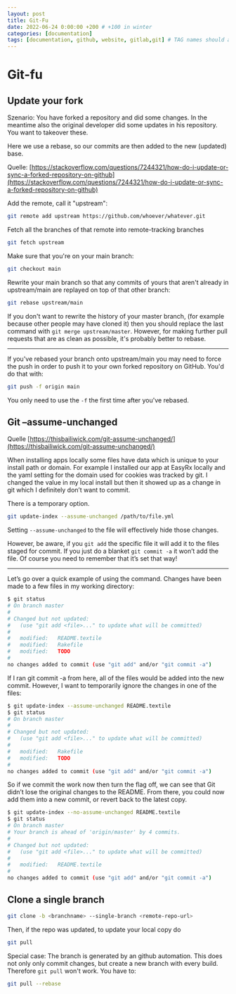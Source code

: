 ```yaml
---
layout: post
title: Git-Fu
date: 2022-06-24 0:00:00 +200 # +100 in winter
categories: [documentation]
tags: [documentation, github, website, gitlab,git] # TAG names should always be lowecase
---
```


# Git-fu

## Update your fork

Szenario: You have forked a repository and did some changes. In the meantime also the original developer did some updates in his repository. You want to takeover these.

Here we use a rebase, so our commits are then added to the new (updated) base.

Quelle: [https://stackoverflow.com/questions/7244321/how-do-i-update-or-sync-a-forked-repository-on-github](https://stackoverflow.com/questions/7244321/how-do-i-update-or-sync-a-forked-repository-on-github)

Add the remote, call it "upstream":
```bash
git remote add upstream https://github.com/whoever/whatever.git
```
Fetch all the branches of that remote into remote-tracking branches
```bash
git fetch upstream
```
Make sure that you're on your main branch:
```bash
git checkout main
```
Rewrite your main branch so that any commits of yours that
aren't already in upstream/main are replayed on top of that
other branch:
```bash
git rebase upstream/main
```
If you don't want to rewrite the history of your master branch, (for example because other people may have cloned it) then you should replace the last command with `git merge upstream/master`. However, for making further pull requests that are as clean as possible, it's probably better to rebase.

---
If you've rebased your branch onto upstream/main you may need to force the push in order to push it to your own forked repository on GitHub. You'd do that with:
```bash
git push -f origin main
```
You only need to use the `-f` the first time after you've rebased.

## Git –assume-unchanged
Quelle [https://thisbailiwick.com/git-assume-unchanged/](https://thisbailiwick.com/git-assume-unchanged/)

When installing apps locally some files have data which is unique to your install path or domain. For example I installed our app at EasyRx locally and the yaml setting for the domain used for cookies was tracked by git. I changed the value in my local install but then it showed up as a change in git which I definitely don’t want to commit.

There is a temporary option.
```bash
git update-index --assume-unchanged /path/to/file.yml
```
Setting `--assume-unchanged` to the file will effectively hide those changes.

However, be aware, if you `git add` the specific file it will add it to the files staged for commit. If you just do a blanket `git commit -a` it won’t add the file. Of course you need to remember that it’s set that way!

---
Let’s go over a quick example of using the command. Changes have been made to a few files in my working directory:
```bash
$ git status
# On branch master
#
# Changed but not updated:
#   (use "git add <file>..." to update what will be committed)
#
#	modified:   README.textile
#	modified:   Rakefile
#	modified:   TODO
#
no changes added to commit (use "git add" and/or "git commit -a")
```

If I ran git commit -a from here, all of the files would be added into the new commit. However, I want to temporarily ignore the changes in one of the files:
```bash
$ git update-index --assume-unchanged README.textile   
$ git status
# On branch master
#
# Changed but not updated:
#   (use "git add <file>..." to update what will be committed)
#
#	modified:   Rakefile
#	modified:   TODO
#
no changes added to commit (use "git add" and/or "git commit -a")
```
So if we commit the work now then turn the flag off, we can see that Git didn’t lose the original changes to the README. From there, you could now add them into a new commit, or revert back to the latest copy.

```bash
$ git update-index --no-assume-unchanged README.textile
$ git status
# On branch master
# Your branch is ahead of 'origin/master' by 4 commits.
#
# Changed but not updated:
#   (use "git add <file>..." to update what will be committed)
#
#	modified:   README.textile
#
no changes added to commit (use "git add" and/or "git commit -a")
```

## Clone a single branch

```bash
git clone -b <branchname> --single-branch <remote-repo-url>
```

Then, if the repo was updated, to update your local copy do
```bash
git pull
```

Special case: The branch is generated by an github automation. This does not only only commit changes, but create a new branch with every build. Therefore `git pull` won't work. You have to:
```bash
git pull --rebase
```